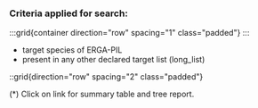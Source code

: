 ### Criteria applied for search:

:::grid{container direction="row" spacing="1" class="padded"}
:::
  - target species of ERGA-PIL
  - present in any other declared target list (long_list)

::grid{direction="row" spacing="2" class="padded"}

(*) Click on link for summary table and tree report.
